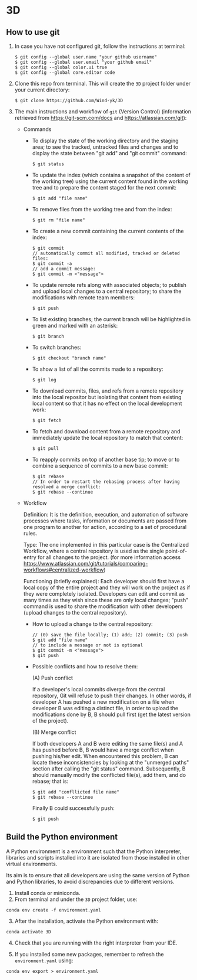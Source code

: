 # 3D

## How to use git

1. In case you have not configured git, follow the instructions at terminal:

    ```
    $ git config --global user.name "your github username"
    $ git config --global user.email "your github email"
    $ git config --global color.ui true
    $ git config --global core.editor code
    ```

2. Clone this repo from terminal. This will create the `3D` project folder under your current directory:

    ```
    $ git clone https://github.com/Wind-yk/3D
    ```

3. The main instructions and workflow of `git` (Version Control) (information retrieved from https://git-scm.com/docs and  https://atlassian.com/git):
    * Commands
        * To display the state of the working directory and the staging area; to see the tracked, untracked files and changes and to display the state between "git add" and "git commit" command:
            ```
            $ git status
            ```
        * To update the index (which contains a snapshot of the content of the working tree) using the current content found in the working tree and to prepare the content staged for the next commit:
            ```
            $ git add "file name"
            ```
        * To remove files from the working tree and from the index:
            ```
            $ git rm "file name"
            ```
        * To create a new commit containing the current contents of the index:
            ```
            $ git commit
            // automatically commit all modified, tracked or deleted files:
            $ git commit -a
            // add a commit message:
            $ git commit -m <"message">
            ```
        * To update remote refs along with associated objects; to publish and upload local changes to a central repository; to share the modifications with remote team members:
            ```
            $ git push
            ```
        * To list existing branches; the current branch will be highlighted in green and marked with an asterisk:
            ```
            $ git branch
            ```
        * To switch branches:
            ```
            $ git checkout "branch name"
            ```
        * To show a list of all the commits made to a repository:
            ```
            $ git log
            ```
        * To download commits, files, and refs from a remote repository into the local repositor but isolating that content from existing local content so that it has no effect on the local development work: 
            ```
            $ git fetch
            ```
        * To fetch and download content from a remote repository and immediately update the local repository to match that content:
            ```
            $ git pull
            ```
        * To reapply commits on top of another base tip; to move or to combine a sequence of commits to a new base commit: 
            ```
            $ git rebase
            // In order to restart the rebasing process after having resolved a merge conflict:
            $ git rebase --continue
            ```

    * Workflow

        Definition: It is the definition, execution, and automation of software processes where tasks, information or documents are passed from one program to another for action, according to a set of procedural rules.

        Type: The one implemented in this particular case is the Centralized Workflow, where a central repository is used as the single point-of-entry for all changes to the project.
        (for more information access https://www.atlassian.com/git/tutorials/comparing-workflows#centralized-workflow)

        Functioning (briefly explained): Each developer should first have a local copy of the entire project and they will work on the project as if they were completely isolated. Developers can edit and commit as many times as they wish since these are only local changes; "push" command is used to share the modification with other developers (upload changes to the central repository).

        * How to upload a change to the central repository:
            ```
            // (0) save the file locally; (1) add; (2) commit; (3) push
            $ git add "file name"
            // to include a message or not is optional
            $ git commit -m <"message">
            $ git push
            ```
            
        * Possible conflicts and how to resolve them:
            
            (A) Push conflict

            If a developer's local commits diverge from the central repository, Git will refuse to push their changes. In other words, if developer A has pushed a new modification on a file when developer B was editing a distinct file, in order to upload the modifications done by B, B should pull first (get the latest version of the project).

            (B) Merge conflict

            If both developers A and B were editing the same file(s) and A has pushed before B, B would have a merge conflict when pushing his/her edit. When encountered this problem, B can  locate these inconsistencies by looking at the "unmerged paths" section after calling the "git status" command. Subsequently, B should manually modify the conflicted file(s), add them, and do rebase; that is:
            ```
            $ git add "confllicted file name"
            $ git rebase --continue
            ```
            Finally B could successfully push:
            ```
            $ git push
            ```

## Build the Python environment

A Python environment is a environment such that the Python interpreter, libraries and scripts installed into it are isolated from those installed in other virtual environments. 

Its aim is to ensure that all developers are using the same version of Python and Python libraries, to avoid discrepancies due to different versions.

1. Install conda or miniconda.
2. From terminal and under the `3D` project folder, use:

```
conda env create -f environment.yaml
```

3. After the installation, activate the Python environment with:

```
conda activate 3D
```

4. Check that you are running with the right interpreter from your IDE.

5. If you installed some new packages, remember to refresh the `environment.yaml` using:

```
conda env export > environment.yaml
```

